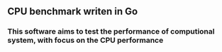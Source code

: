 ## CPU benchmark writen in Go

### This software aims to test the performance of computional system, with focus on the CPU performance